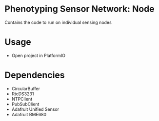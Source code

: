# Phenotyping Sensor Network: Node
Contains the code to run on individual sensing nodes

# Usage
- Open project in PlatformIO

# Dependencies
- CircularBuffer
- RtcDS3231
- NTPClient
- PubSubClient
- Adafruit Unified Sensor
- Adafruit BME680
